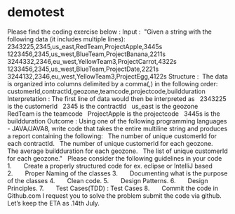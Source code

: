 # demotest
Please find the coding exercise below :
Input : 
"Given a string with the following data (it includes multiple lines):
2343225,2345,us_east,RedTeam,ProjectApple,3445s
1223456,2345,us_west,BlueTeam,ProjectBanana,2211s
3244332,2346,eu_west,YellowTeam3,ProjectCarrot,4322s
1233456,2345,us_west,BlueTeam,ProjectDate,2221s
3244132,2346,eu_west,YellowTeam3,ProjectEgg,4122s
Structure : 
The data is organized into columns delimited by a comma(,) in the following order:
customerId,contractId,geozone,teamcode,projectcode,buildduration
Interpretation :
The first line of data would then be interpreted as
  2343225 is the customerId
  2345 is the contractId
  us_east is the geozone
  RedTeam is the teamcode
  ProjectApple is the projectcode
  3445s is the buildduration
Outcome :
Using one of the following programming languages - JAVA/JAVA8, write code that takes the entire multiline string and produces a report containing the following:
  The number of unique customerId for each contractId.
  The number of unique customerId for each geozone.
  The average buildduration for each geozone.
  The list of unique customerId for each geozone."
 
Please consider the following guidelines in your code
1.       Create a properly structured code for ex. eclipse or IntelliJ based
2.       Proper Naming of the classes
3.       Documenting what is the purpose of the classes
4.       Clean code.
5.       Design Patterns.
6.       Design Principles.
7.       Test Cases(TDD) : Test Cases
8.       Commit the code in Github.com
I request you to solve the problem submit the code via github.
Let’s keep the ETA as .14th July.
